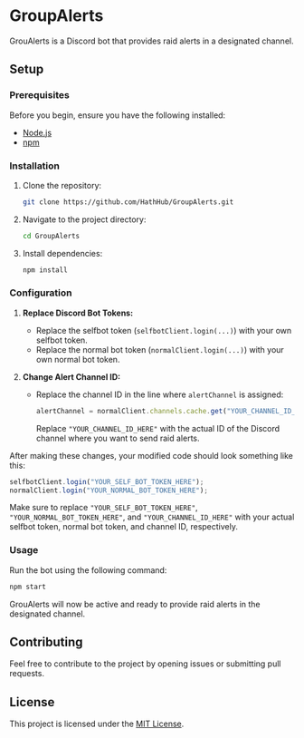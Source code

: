 # GroupAlerts

GrouAlerts is a Discord bot that provides raid alerts in a designated channel.

## Setup

### Prerequisites

Before you begin, ensure you have the following installed:

- [Node.js](https://nodejs.org/)
- [npm](https://www.npmjs.com/)

### Installation

1. Clone the repository:

   ```bash
   git clone https://github.com/HathHub/GroupAlerts.git
   ```

2. Navigate to the project directory:

   ```bash
   cd GroupAlerts
   ```

3. Install dependencies:

   ```bash
   npm install
   ```

### Configuration

1. **Replace Discord Bot Tokens:**
   - Replace the selfbot token (`selfbotClient.login(...)`) with your own selfbot token.
   - Replace the normal bot token (`normalClient.login(...)`) with your own normal bot token.

2. **Change Alert Channel ID:**
   - Replace the channel ID in the line where `alertChannel` is assigned:
     ```javascript
     alertChannel = normalClient.channels.cache.get("YOUR_CHANNEL_ID_HERE");
     ```
     Replace `"YOUR_CHANNEL_ID_HERE"` with the actual ID of the Discord channel where you want to send raid alerts.

After making these changes, your modified code should look something like this:

```javascript
selfbotClient.login("YOUR_SELF_BOT_TOKEN_HERE");
normalClient.login("YOUR_NORMAL_BOT_TOKEN_HERE");
```

Make sure to replace `"YOUR_SELF_BOT_TOKEN_HERE"`, `"YOUR_NORMAL_BOT_TOKEN_HERE"`, and `"YOUR_CHANNEL_ID_HERE"` with your actual selfbot token, normal bot token, and channel ID, respectively.

### Usage

Run the bot using the following command:

```bash
npm start
```

GrouAlerts will now be active and ready to provide raid alerts in the designated channel.

## Contributing

Feel free to contribute to the project by opening issues or submitting pull requests.

## License

This project is licensed under the [MIT License](LICENSE).
